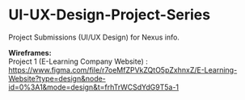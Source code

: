 # UI-UX-Design-Project-Series
Project Submissions (UI/UX Design) for Nexus info.

<b>Wireframes:</b><br>
Project 1 (E-Learning Company Website) : https://www.figma.com/file/r7oeMfZPVkZQtO5pZxhnxZ/E-Learning-Website?type=design&node-id=0%3A1&mode=design&t=frhTrWCSdYdG9T5a-1
